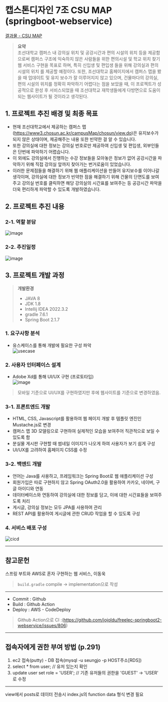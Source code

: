 # 캡스톤디자인 7조 CSU MAP (springboot-webservice)

[결과물 - CSU MAP](http://ec2-13-209-185-179.ap-northeast-2.compute.amazonaws.com/)


> **요약**  
> 조선대학교 캠퍼스 내 강의실 위치 및 공강시간과 편의 시설의 위치 등을 제공함으로써 캠퍼스 구조에 익숙하지 않은 사람들을 위한 편의시설 및 학교 위치 찾기 웹 서비스 구현을 목표로 하며, 특히 신입생 및 편입생 들을 위해 강의실과 편의 시설의 위치 를 제공할 예정이다. 또한, 조선대학교 홈페이지에서 캠퍼스 맵을 봤을 때 업데이트 및 유지 보수가 잘 이루어지지 않고 있으며, 건물마다의 강의실, 편의 시설의 위치를 정확히 파악하기 어렵다는 점을 보았을 때, 이 프로젝트가 성공적으로 완성 후 서비스되었을 때 조선대학교 재학생들에게 다방면으로 도움이 되는 웹사이트가 될 것이라고 생각된다.

## 1. 프로젝트 추진 배경 및 최종 목표
- 현재 조선대학교에서 제공하는 캠퍼스 맵(https://www3.chosun.ac.kr/campusMap/chosun/view.do)은 유지보수가 되지 않은 상태이며, 제공해주는 내용 또한 빈약한 걸 알 수 있습니다.
- 또한 강의실에 대한 정보는 강의실 번호로만 제공하여 신입생 및 편입생, 외부인들은 단번에 파악하기 어렵습니다.
- 이 외에도 강의실에서 진행하는 수강 정보들을 모아놓은 정보가 없어 공강시간을 파악하기 위해 직접 강의실 앞까지 찾아가는 번거로움이 있었습니다.
- 이러한 문제점들을 해결하기 위해 웹 애플리케이션을 만들어 유지보수를 이어나갈 생각이며, 강의실에 대한 정보가 빈약한 점을 해결하기 위해 건물의 단면도를 보여주고 강의실 번호를 클릭하면 해당 강의실의 시간표를 보여주는 등 공강시간 파악을 더욱 편리하게 파악할 수 있도록 개발하였습니다.

## 2. 프로젝트 추진 내용
### 2-1. 역할 분담 
![image](https://github.com/f1v3-dev/springboot-webservice/assets/84575041/0b396154-26e1-4ef7-8438-537e6121c9d5)

### 2-2. 추진일정
![image](https://github.com/f1v3-dev/springboot-webservice/assets/84575041/27edf3ea-0e36-44f5-b9d6-7d20b7f54ec1)


## 3. 프로젝트 개발 과정
>**개발환경**
> - JAVA 8
> -  JDK 1.8
> - Intellij IDEA 2022.3.2
> - gradle 7.6.1
> - Spring Boot 2.1.7


### 1. 요구사항 분석
- 유스케이스를 통해 개발에 필요한 구성 파악  
![usecase](https://github.com/f1v3-dev/springboot-webservice/assets/84575041/147983d8-3585-4ab0-b4eb-8e5cd3b6e59b)

### 2. 사용자 인터페이스 설계
- Adobe Xd를 통해 UI/UX 구현 (프로토타입)  
![image](https://github.com/f1v3-dev/springboot-webservice/assets/84575041/5a937238-5248-4013-9669-cc795020a776)
> 모바일 기준으로 UI/UX를 구현하였지만 후에 웹사이트를 기준으로 변경하였음.
> 
### 3-1. 프론트엔드 개발
 - HTML, CSS, Javascript를 활용하여 웹 페이지 개발 후 템플릿 엔진인 Mustache.js로 변경
 - 캠퍼스 맵 3D 모델링으로 구현하여 실제적인 모습을 보여주어 직관적으로 보일 수 있도록 함
 - 분실물 게시판 구현할 때 썸네일 이미지가 나오게 하여 사용자가 보기 쉽게 구성
 - UI/UX를 고려하여 홈페이지 CSS를 수정
  
### 3-2. 백엔드 개발
 - 언어는 Java를 사용하고, 프레임워크는 Spring Boot로 웹 애플리케이션 구성
 - 회원가입은 따로 구현하지 않고 Spring OAuth2.0을 활용하여 카카오, 네이버, 구글 아이디와 연동
 - 데이터베이스와 연동하여 강의실에 대한 정보를 담고, 이에 대한 시간표들을 보여주도록 처리
 - 게시글, 강의실 정보는 모두 JPA를 사용하여 관리
 - REST API를 활용하여 게시글에 관한 CRUD 작업을 할 수 있도록 구성
  
### 4. 서비스 배포 구성
![cicd](https://github.com/f1v3-dev/springboot-webservice/assets/84575041/b0b039cc-3ea8-4c44-918a-0d93c706f3ec)


---

## 참고문헌
스프링 부트와 AWS로 혼자 구현하는 웹 서비스, 이동욱

> `build.gradle` compile -> implementation으로 작성

---
- Commit : Github
- Build : Github Action
- Deploy : AWS - CodeDeploy
> Github Action으로 CI :(https://github.com/jojoldu/freelec-springboot2-webservice/issues/806)

---

## 접속자에게 권한 부여 방법 (p.291)
1. ec2 접속(putty) - DB 접속(mysql -u seungjo -p HOST주소[RDS])
2. select * from user; // 유저 있는지 확인
3. update user set role = 'USER'; // 기존 유저들의 권한을 'GUEST' -> 'USER' 로 수정

--- 
view에서 posts로 데이터 전송시 index.js의 function data 형식 변경 필요
